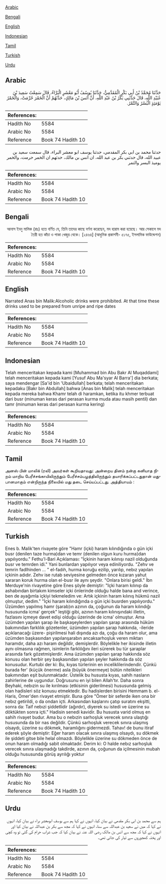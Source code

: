 [Arabic](#arabic)

[Bengali](#bengali)

[English](#english)

[Indonesian](#indonesian)

[Tamil](#tamil)

[Turkish](#turkish)

[Urdu](#urdu)

## Arabic


<div dir="rtl" lang="ar" style={{fontSize:'larger',backgroundColor:'#f8f9fa',padding:20}}>
حَدَّثَنَا مُحَمَّدُ بْنُ أَبِي بَكْرٍ الْمُقَدَّمِيُّ، حَدَّثَنَا يُوسُفُ أَبُو مَعْشَرٍ الْبَرَّاءُ، قَالَ سَمِعْتُ سَعِيدَ بْنَ عُبَيْدِ اللَّهِ، قَالَ حَدَّثَنِي بَكْرُ بْنُ عَبْدِ اللَّهِ، أَنَّ أَنَسَ بْنَ مَالِكٍ، حَدَّثَهُمْ أَنَّ الْخَمْرَ حُرِّمَتْ، وَالْخَمْرُ يَوْمَئِذٍ الْبُسْرُ وَالتَّمْرُ‏.‏
</div>
<div style={{backgroundColor:'#f8f9fa',padding:20, marginBottom: 10}}><table> <thead> <tr> <th>References:</th> <th></th> </tr> </thead> <tbody><tr><td>Hadith No</td><td>5584</td></tr><tr><td>Arabic No</td><td>5584</td></tr><tr><td>Reference</td><td>Book 74 Hadith 10</td></tr></tbody></table></div>


<div dir="rtl" lang="ar" style={{fontSize:'larger',backgroundColor:'#f8f9fa',padding:20}}>
حدثنا محمد بن ابي بكر المقدمي، حدثنا يوسف ابو معشر البراء، قال سمعت سعيد بن عبيد الله، قال حدثني بكر بن عبد الله، ان انس بن مالك، حدثهم ان الخمر حرمت، والخمر يوميذ البسر والتمر
</div>
<div style={{backgroundColor:'#f8f9fa',padding:20, marginBottom: 10}}><table> <thead> <tr> <th>References:</th> <th></th> </tr> </thead> <tbody><tr><td>Hadith No</td><td>5584</td></tr><tr><td>Arabic No</td><td>5584</td></tr><tr><td>Reference</td><td>Book 74 Hadith 10</td></tr></tbody></table></div>

## Bengali


<div dir="rtl" lang="bn" style={{fontSize:'larger',backgroundColor:'#f8f9fa',padding:20}}>
আনাস ইবনু মালিক (রাঃ) হতে বর্ণিত যে, তিনি তাদের কাছে বর্ণনা করেছেন, মদ হারাম করা হয়েছে। আর সেকালে মদ তৈরী হত কাঁচা ও পাকা খেজুর থেকে। [২৪৬৪] (আধুনিক প্রকাশনী- ৫১৭৫, ইসলামিক ফাউন্ডেশন)
</div>
<div style={{backgroundColor:'#f8f9fa',padding:20, marginBottom: 10}}><table> <thead> <tr> <th>References:</th> <th></th> </tr> </thead> <tbody><tr><td>Hadith No</td><td>5584</td></tr><tr><td>Arabic No</td><td>5584</td></tr><tr><td>Reference</td><td>Book 74 Hadith 10</td></tr></tbody></table></div>

## English


<div dir="ltr" lang="en" style={{fontSize:'larger',backgroundColor:'#f8f9fa',padding:20}}>
Narrated Anas bin Malik:Alcoholic drinks were prohibited. At that time these drinks used to be prepared from unripe and ripe dates
</div>
<div style={{backgroundColor:'#f8f9fa',padding:20, marginBottom: 10}}><table> <thead> <tr> <th>References:</th> <th></th> </tr> </thead> <tbody><tr><td>Hadith No</td><td>5584</td></tr><tr><td>Arabic No</td><td>5584</td></tr><tr><td>Reference</td><td>Book 74 Hadith 10</td></tr></tbody></table></div>

## Indonesian


<div dir="ltr" lang="id" style={{fontSize:'larger',backgroundColor:'#f8f9fa',padding:20}}>
Telah menceritakan kepada kami [Muhammad bin Abu Bakr Al Muqaddami] telah menceritakan kepada kami [Yusuf Abu Ma'syar Al Barra'] dia berkata; saya mendengar [Sa'id bin 'Ubaidullah] berkata; telah menceritakan kepadaku [Bakr bin Abdullah] bahwa [Anas bin Malik] telah menceritakan kepada mereka bahwa Khamr telah di haramkan, ketika itu khmer terbuat dari busr (minuman keras dari perasan kurma muda atau masih pentil) dan tamr (minuman keras dari perasan kurma kering)
</div>
<div style={{backgroundColor:'#f8f9fa',padding:20, marginBottom: 10}}><table> <thead> <tr> <th>References:</th> <th></th> </tr> </thead> <tbody><tr><td>Hadith No</td><td>5584</td></tr><tr><td>Arabic No</td><td>5584</td></tr><tr><td>Reference</td><td>Book 74 Hadith 10</td></tr></tbody></table></div>

## Tamil


<div dir="ltr" lang="ta" style={{fontSize:'larger',backgroundColor:'#f8f9fa',padding:20}}>
அனஸ் பின் மாலிக் (ரலி) அவர்கள் கூறியதாவது: அன்றைய தினம் நன்கு கனியாத நிறம் மாறிய பேரீச்சங்காயிலிருந்தும் பேரீச்சம்பழத்திலிருந்தும் தயாரிக்கப்பட்டதுதான் மதுபானமாகும் என்றிருந்த நிலையில் மது தடை செய்யப்பட்டது. அத்தியாயம் :
</div>
<div style={{backgroundColor:'#f8f9fa',padding:20, marginBottom: 10}}><table> <thead> <tr> <th>References:</th> <th></th> </tr> </thead> <tbody><tr><td>Hadith No</td><td>5584</td></tr><tr><td>Arabic No</td><td>5584</td></tr><tr><td>Reference</td><td>Book 74 Hadith 10</td></tr></tbody></table></div>

## Turkish


<div dir="ltr" lang="tr" style={{fontSize:'larger',backgroundColor:'#f8f9fa',padding:20}}>
Enes b. Malik'ten rivayete göre "Hamr (içki) haram kılındığında o gün içki busr (denilen taze hurma)dan ve temr (denilen olgun kuru hurma)dan yapılıyordu." Fethu'l-Bari Açıklaması: "İçkinin haram kılınışı nazil olduğunda busr ve temrden idi." Yani bunlardan yapılıyor veya ediniliyordu. "Zehv ve temrin fadlhinden ... " el-fadıh, hurma koruğu ezilip, yarılıp, nebız yapılan içkinin adıdır. Zehv ise rutab seviyesine gelmeden önce kızaran yahut sararan koruk hurma olan el-busr ile aynı şeydir. "Onlara birisi geldi." İbn Merduye'nin rivayetine göre Enes şöyle demiştir: "Içki haram kılınıp da ashabından birtakım kimseler içki önlerinde olduğu halde bana and verince, ben de ayağımla içkiyi tekmeledim ve: Artık içkinin haram kılınış hükmü nazil olmuştur, dedim." "İçki haram kılındığında o gün içki busrden yapılıyordu." Üzümden yapılmış hamr (şarab)ın azının da, çoğunun da haram kılındığı hususunda icma' gerçek" leştiği gibi, azının haram kılınışındaki illetin, fazlasını içmeye davet edişi olduğu üzerinde de icma' olmuştur. Ama üzümden yapılan şarap ile başkaşeylerden yapılan şarap arasında hüküm bakımından farklılık gözetenler, üzümden yapılan şarap hakkında, -ileride açıklanacağı üzere- pişirilmesi hali dışında azı da, çoğu da haram olur, ama üzümden başkasından yapılanşarabın ancaksarhoşluk veren miktarı haramdır, daha azı haram değildir, demişlerdir. Böylelikle her ikisinde illetin aynı olmasına rağmen, isimlerin farklılığını ileri sürerek bu tür şaraplar arasında fark gözetmişlerdir. Ama üzümden yapılan şarap hakkında söz konusu olan herbir şey başkasından yapılan şeyler hakkında da söz konusudur. Kurtubi der ki: Bu, kıyas türlerinin en inceliklilerindendir. Çünkü burada fer' (küçük önerme) asla (büyük önermeye) bütün nitelikleri bakımından eşit bulunmaktadır. Üstelik bu hususta kıyas, sahih nasların zahirlerine de uygundur. Doğrusunu en iyi bilen Allah'tır. Daha sonra Beyhaki, nebızin su ile kırılması (etkisinin giderilmesi) hususunda gelmiş olan hadisleri söz konusu etmektedir. Bu hadislerden birisini Hemmam b. el-Haris, Ömer'den rivayet etmiştir. Buna göre "Ömer bir seferde iken ona bir nebız getirildi, o da ondan içti. Arkasından kaşlarını çatıp suratını ekşitti, sonra da: Taif nebızi şiddetlidir (ağırdır), diyerek su istedi ve üzerine su döktükten sonra içti." Hadisin senedi kavidir. Bu hususta varid olmuş en sahih rivayet budur. Ama bu o nebızin sarhoşluk verecek sınıra ulaştığı hususunda da bir nas değildir. Çünkü sarhoşluk verecek sınıra ulaşmış olsaydı, üzerine su dökmek, haramlığını gidermezdi. Tahav! de bunu itiraf ederek şöyle demiştir: Eğer haram olacak sınıra ulaşmış olsaydı, su dökmek ile şiddeti gitse bile helal olmazdı. Böylelikle üzerine su dökmeden önce de onun haram olmadığı sabit olmaktadır. Derim ki: O halde nebız sarhoşluk verecek sınıra ulaşmadığı takdirde, azının da, çoğunun da içilmesinin mubah olduğu hususunda görüş ayrılığı yoktur
</div>
<div style={{backgroundColor:'#f8f9fa',padding:20, marginBottom: 10}}><table> <thead> <tr> <th>References:</th> <th></th> </tr> </thead> <tbody><tr><td>Hadith No</td><td>5584</td></tr><tr><td>Arabic No</td><td>5584</td></tr><tr><td>Reference</td><td>Book 74 Hadith 10</td></tr></tbody></table></div>

## Urdu


<div dir="rtl" lang="ur" style={{fontSize:'larger',backgroundColor:'#f8f9fa',padding:20}}>
ہم سے محمد بن ابی بکر مقدمی نے بیان کیا، انہوں نے کہا ہم سے یوسف ابومعشر براء نے بیان کیا، انہوں نے کہا کہ میں نے سعید بن عبداللہ سے سنا، انہوں نے کہا کہ مجھ سے بکر بن عبداللہ نے بیان کیا اور انہوں نے کہا کہ مجھ سے انس بن مالک رضی اللہ عنہ نے بیان کیا کہ جب شراب حرام کی گئی تو وہ کچی اور پختہ کھجوروں سے تیار کی جاتی تھی۔
</div>
<div style={{backgroundColor:'#f8f9fa',padding:20, marginBottom: 10}}><table> <thead> <tr> <th>References:</th> <th></th> </tr> </thead> <tbody><tr><td>Hadith No</td><td>5584</td></tr><tr><td>Arabic No</td><td>5584</td></tr><tr><td>Reference</td><td>Book 74 Hadith 10</td></tr></tbody></table></div>